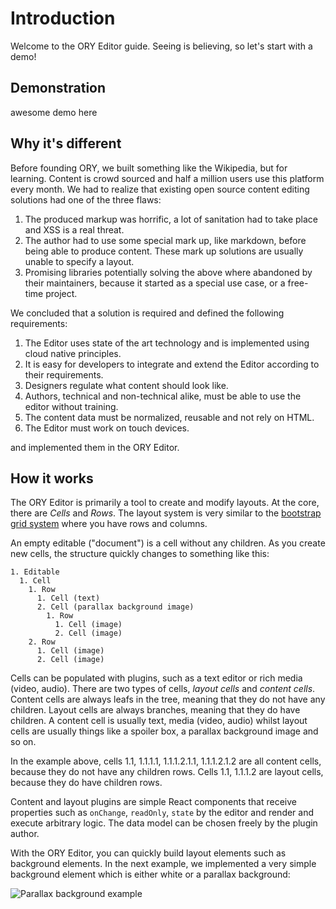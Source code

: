 # Introduction

Welcome to the ORY Editor guide. Seeing is believing, so let's start with a demo!

## Demonstration

awesome demo here

## Why it's different

Before founding ORY, we built something like the Wikipedia, but for learning. Content is crowd sourced and half a million
users use this platform every month. We had to realize that existing open source content editing solutions had one of the three flaws:

1. The produced markup was horrific, a lot of sanitation had to take place and XSS is a real threat.
2. The author had to use some special mark up, like markdown, before being able to produce content. These mark up solutions
are usually unable to specify a layout.
3. Promising libraries potentially solving the above where abandoned by their maintainers, because it started as a special
use case, or a free-time project.

We concluded that a solution is required and defined the following requirements:

1. The Editor uses state of the art technology and is implemented using cloud native principles.
2. It is easy for developers to integrate and extend the Editor according to their requirements.
3. Designers regulate what content should look like.
4. Authors, technical and non-technical alike, must be able to use the editor without training.
5. The content data must be normalized, reusable and not rely on HTML.
6. The Editor must work on touch devices.

and implemented them in the ORY Editor.

## How it works

The ORY Editor is primarily a tool to create and modify layouts. At the core, there are *Cells* and *Rows*. The layout
system is very similar to the [bootstrap grid system](http://getbootstrap.com/css/#grid) where you have
rows and columns.

An empty editable ("document") is a cell without any children. As you create new cells, the structure quickly changes to something like this:

```
1. Editable
  1. Cell
    1. Row
      1. Cell (text)
      2. Cell (parallax background image)
        1. Row 
          1. Cell (image)
          2. Cell (image)
    2. Row
      1. Cell (image)
      2. Cell (image)
```

Cells can be populated with plugins, such as a text editor or rich media (video, audio). There are two types of cells,
*layout cells* and *content cells*. Content cells are always leafs in the tree, meaning that they do not have any children.
Layout cells are always branches, meaning that they do have children. A content cell is usually text, media (video, audio) whilst
layout cells are usually things like a spoiler box, a parallax background image and so on.

In the example above, cells 1.1, 1.1.1.1, 1.1.1.2.1.1, 1.1.1.2.1.2 are all content cells, because they do not have any children rows.
Cells 1.1, 1.1.1.2 are layout cells, because they do have children rows.

Content and layout plugins are simple React components that receive properties such as `onChange`, `readOnly`, `state` by the editor
and render and execute arbitrary logic. The data model can be chosen freely by the plugin author.

With the ORY Editor, you can quickly build layout elements such as background elements. In the next example, we implemented
a very simple background element which is either white or a parallax background:

![Parallax background example](images/parallax-background-example.gif)

